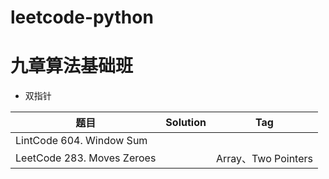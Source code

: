 # leetcode-python

# 九章算法基础班

- 双指针

|题目     |Solution      |Tag     |
|-        |-   |   -|
|LintCode 604. Window Sum|||
|LeetCode 283. Moves Zeroes||Array、Two Pointers|
